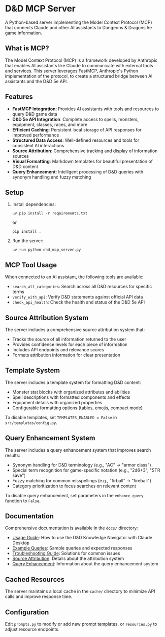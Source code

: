 # D&D MCP Server

A Python-based server implementing the Model Context Protocol (MCP) that connects Claude and other AI assistants to Dungeons & Dragons 5e game information.

## What is MCP?

The Model Context Protocol (MCP) is a framework developed by Anthropic that enables AI assistants like Claude to communicate with external tools and services. This server leverages FastMCP, Anthropic's Python implementation of the protocol, to create a structured bridge between AI assistants and the D&D 5e API.

## Features

- **FastMCP Integration**: Provides AI assistants with tools and resources to query D&D game data
- **D&D 5e API Integration**: Complete access to spells, monsters, equipment, classes, races, and more
- **Efficient Caching**: Persistent local storage of API responses for improved performance
- **Structured Data Access**: Well-defined resources and tools for consistent AI interactions
- **Source Attribution**: Comprehensive tracking and display of information sources
- **Visual Formatting**: Markdown templates for beautiful presentation of D&D content
- **Query Enhancement**: Intelligent processing of D&D queries with synonym handling and fuzzy matching

## Setup

1. Install dependencies:

   ```
   uv pip install -r requirements.txt
   ```

   or

   ```
   pip install .
   ```

2. Run the server:
   ```
   uv run python dnd_mcp_server.py
   ```

## MCP Tool Usage

When connected to an AI assistant, the following tools are available:

- `search_all_categories`: Search across all D&D resources for specific terms
- `verify_with_api`: Verify D&D statements against official API data
- `check_api_health`: Check the health and status of the D&D 5e API

## Source Attribution System

The server includes a comprehensive source attribution system that:

- Tracks the source of all information returned to the user
- Provides confidence levels for each piece of information
- Includes API endpoints and relevance scores
- Formats attribution information for clear presentation

## Template System

The server includes a template system for formatting D&D content:

- Monster stat blocks with organized attributes and abilities
- Spell descriptions with formatted components and effects
- Equipment details with organized properties
- Configurable formatting options (tables, emojis, compact mode)

To disable templates, set `TEMPLATES_ENABLED = False` in `src/templates/config.py`.

## Query Enhancement System

The server includes a query enhancement system that improves search results:

- Synonym handling for D&D terminology (e.g., "AC" → "armor class")
- Special term recognition for game-specific notation (e.g., "2d6+3", "STR save")
- Fuzzy matching for common misspellings (e.g., "firball" → "fireball")
- Category prioritization to focus searches on relevant content

To disable query enhancement, set parameters in the `enhance_query` function to `False`.

## Documentation

Comprehensive documentation is available in the `docs/` directory:

- [Usage Guide](docs/usage_guide.md): How to use the D&D Knowledge Navigator with Claude Desktop
- [Example Queries](docs/example_queries.md): Sample queries and expected responses
- [Troubleshooting Guide](docs/troubleshooting.md): Solutions for common issues
- [Source Attribution](docs/source_attribution.md): Details about the attribution system
- [Query Enhancement](docs/query_enhancement.md): Information about the query enhancement system

## Cached Resources

The server maintains a local cache in the `cache/` directory to minimize API calls and improve response time.

## Configuration

Edit `prompts.py` to modify or add new prompt templates, or `resources.py` to adjust resource endpoints.
